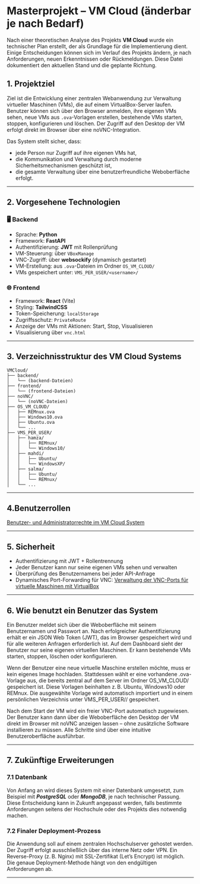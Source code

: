 # Masterprojekt – VM Cloud (änderbar je nach Bedarf)

Nach einer theoretischen Analyse des Projekts **VM Cloud** wurde ein technischer Plan erstellt, der als Grundlage für die Implementierung dient. Einige Entscheidungen können sich im Verlauf des Projekts ändern, je nach Anforderungen, neuen Erkenntnissen oder Rückmeldungen. Diese Datei dokumentiert den aktuellen Stand und die geplante Richtung.

## 1. Projektziel

Ziel ist die Entwicklung einer zentralen Webanwendung zur Verwaltung virtueller Maschinen (VMs), die auf einem VirtualBox-Server laufen. Benutzer können sich über den Browser anmelden, ihre eigenen VMs sehen, neue VMs aus `.ova`-Vorlagen erstellen, bestehende VMs starten, stoppen, konfigurieren und löschen. Der Zugriff auf den Desktop der VM erfolgt direkt im Browser über eine noVNC-Integration.

Das System stellt sicher, dass:
- jede Person nur Zugriff auf ihre eigenen VMs hat,
- die Kommunikation und Verwaltung durch moderne Sicherheitsmechanismen geschützt ist,
- die gesamte Verwaltung über eine benutzerfreundliche Weboberfläche erfolgt.

---

## 2. Vorgesehene Technologien

### 🖥️ Backend
- Sprache: **Python**
- Framework: **FastAPI**
- Authentifizierung: **JWT** mit Rollenprüfung
- VM-Steuerung: über `VBoxManage`
- VNC-Zugriff: über **websockify** (dynamisch gestartet)
- VM-Erstellung: aus `.ova`-Dateien im Ordner `OS_VM_CLOUD/`
- VMs gespeichert unter: `VMS_PER_USER/<username>/`

### 🌐 Frontend
- Framework: **React** (Vite)
- Styling: **TailwindCSS**
- Token-Speicherung: `localStorage`
- Zugriffsschutz: `PrivateRoute`
- Anzeige der VMs mit Aktionen: Start, Stop, Visualisieren
- Visualisierung über `vnc.html`

---
## 3. Verzeichnisstruktur des VM Cloud Systems

```text
VMCloud/
├── backend/
│   └── (backend-Dateien)
├── frontend/
│   └── (frontend-Dateien)
├── noVNC/
│   └── (noVNC-Dateien)
├── OS_VM_CLOUD/
│   ├── REMnux.ova
│   ├── Windows10.ova
│   ├── Ubuntu.ova
│   └── ...
├── VMS_PER_USER/
│   ├── hamza/
│   │   ├── REMnux/
│   │   └── Windows10/
│   ├── mahdi/
│   │   ├── Ubuntu/
│   │   └── WindowsXP/
│   ├── salma/
│   │   ├── Ubuntu/
│   │   └── REMnux/
│   └── ...
```
---
## 4.Benutzerrollen

[Benutzer- und Administratorrechte im VM Cloud System](Benutzer_und_Administratorrechte.md)

---
## 5. Sicherheit

- Authentifizierung mit JWT + Rollentrennung
- Jeder Benutzer kann nur seine eigenen VMs sehen und verwalten
- Überprüfung des Benutzernamens bei jeder API-Anfrage
- Dynamisches Port-Forwarding für VNC:  [Verwaltung der VNC-Ports für virtuelle Maschinen mit VirtualBox](Verwaltung_VNC-Ports_VMs.md)

---
## 6. Wie benutzt ein Benutzer das System
Ein Benutzer meldet sich über die Weboberfläche mit seinem Benutzernamen und Passwort an. Nach erfolgreicher Authentifizierung erhält er ein JSON Web Token (JWT), das im Browser gespeichert wird und für alle weiteren Anfragen erforderlich ist. Auf dem Dashboard sieht der Benutzer nur seine eigenen virtuellen Maschinen. Er kann bestehende VMs starten, stoppen, löschen oder konfigurieren.

Wenn der Benutzer eine neue virtuelle Maschine erstellen möchte, muss er kein eigenes Image hochladen. Stattdessen wählt er eine vorhandene .ova-Vorlage aus, die bereits zentral auf dem Server im Ordner OS_VM_CLOUD/ gespeichert ist. Diese Vorlagen beinhalten z. B. Ubuntu, Windows10 oder REMnux. Die ausgewählte Vorlage wird automatisch importiert und in einem persönlichen Verzeichnis unter VMS_PER_USER/<benutzername>/ gespeichert.

Nach dem Start der VM wird ein freier VNC-Port automatisch zugewiesen. Der Benutzer kann dann über die Weboberfläche den Desktop der VM direkt im Browser mit noVNC anzeigen lassen – ohne zusätzliche Software installieren zu müssen. Alle Schritte sind über eine intuitive Benutzeroberfläche ausführbar.

---
## 7. Zukünftige Erweiterungen

### 7.1 Datenbank

Von Anfang an wird dieses System mit einer Datenbank umgesetzt, zum Beispiel mit ***PostgreSQL*** oder ***MongoDB***, je nach technischer Passung. Diese Entscheidung kann in Zukunft angepasst werden, falls bestimmte Anforderungen seitens der Hochschule oder des Projekts dies notwendig machen.

### 7.2 Finaler Deployment-Prozess

Die Anwendung soll auf einem zentralen Hochschulserver gehostet werden. Der Zugriff erfolgt ausschließlich über das interne Netz oder VPN. Ein Reverse-Proxy (z. B. Nginx) mit SSL-Zertifikat (Let’s Encrypt) ist möglich. Die genaue Deployment-Methode hängt von den endgültigen Anforderungen ab.

---

